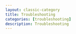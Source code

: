 ```yaml
---
layout: classic-category
title: Troubleshooting
categories: [troubleshooting]
description: Troubleshooting
---
```


